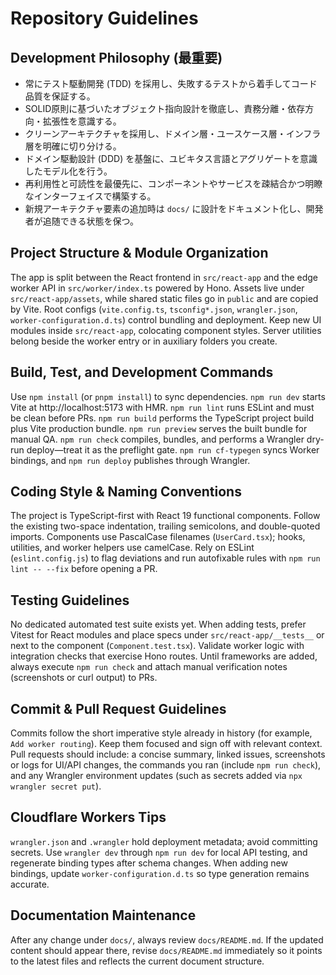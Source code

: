 # Repository Guidelines

## Development Philosophy (最重要)
- 常にテスト駆動開発 (TDD) を採用し、失敗するテストから着手してコード品質を保証する。
- SOLID原則に基づいたオブジェクト指向設計を徹底し、責務分離・依存方向・拡張性を意識する。
- クリーンアーキテクチャを採用し、ドメイン層・ユースケース層・インフラ層を明確に切り分ける。
- ドメイン駆動設計 (DDD) を基盤に、ユビキタス言語とアグリゲートを意識したモデル化を行う。
- 再利用性と可読性を最優先に、コンポーネントやサービスを疎結合かつ明瞭なインターフェイスで構築する。
- 新規アーキテクチャ要素の追加時は `docs/` に設計をドキュメント化し、開発者が追随できる状態を保つ。

## Project Structure & Module Organization
The app is split between the React frontend in `src/react-app` and the edge worker API in `src/worker/index.ts` powered by Hono. Assets live under `src/react-app/assets`, while shared static files go in `public` and are copied by Vite. Root configs (`vite.config.ts`, `tsconfig*.json`, `wrangler.json`, `worker-configuration.d.ts`) control bundling and deployment. Keep new UI modules inside `src/react-app`, colocating component styles. Server utilities belong beside the worker entry or in auxiliary folders you create.

## Build, Test, and Development Commands
Use `npm install` (or `pnpm install`) to sync dependencies. `npm run dev` starts Vite at http://localhost:5173 with HMR. `npm run lint` runs ESLint and must be clean before PRs. `npm run build` performs the TypeScript project build plus Vite production bundle. `npm run preview` serves the built bundle for manual QA. `npm run check` compiles, bundles, and performs a Wrangler dry-run deploy—treat it as the preflight gate. `npm run cf-typegen` syncs Worker bindings, and `npm run deploy` publishes through Wrangler.

## Coding Style & Naming Conventions
The project is TypeScript-first with React 19 functional components. Follow the existing two-space indentation, trailing semicolons, and double-quoted imports. Components use PascalCase filenames (`UserCard.tsx`); hooks, utilities, and worker helpers use camelCase. Rely on ESLint (`eslint.config.js`) to flag deviations and run autofixable rules with `npm run lint -- --fix` before opening a PR.

## Testing Guidelines
No dedicated automated test suite exists yet. When adding tests, prefer Vitest for React modules and place specs under `src/react-app/__tests__` or next to the component (`Component.test.tsx`). Validate worker logic with integration checks that exercise Hono routes. Until frameworks are added, always execute `npm run check` and attach manual verification notes (screenshots or curl output) to PRs.

## Commit & Pull Request Guidelines
Commits follow the short imperative style already in history (for example, `Add worker routing`). Keep them focused and sign off with relevant context. Pull requests should include: a concise summary, linked issues, screenshots or logs for UI/API changes, the commands you ran (include `npm run check`), and any Wrangler environment updates (such as secrets added via `npx wrangler secret put`).

## Cloudflare Workers Tips
`wrangler.json` and `.wrangler` hold deployment metadata; avoid committing secrets. Use `wrangler dev` through `npm run dev` for local API testing, and regenerate binding types after schema changes. When adding new bindings, update `worker-configuration.d.ts` so type generation remains accurate.

## Documentation Maintenance
After any change under `docs/`, always review `docs/README.md`. If the updated content should appear there, revise `docs/README.md` immediately so it points to the latest files and reflects the current document structure.
